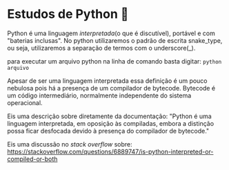 # Estudos de Python 🐍
Python é uma linguagem *interpretada*(o que é discutível), portável e com "baterias inclusas". No 
python utilizaremos o padrão de escrita snake_type, ou seja, utilizaremos a separação de termos com 
o underscore(_).


para executar um arquivo python na linha de comando basta digitar:
``` python arquivo ```

Apesar de ser uma linguagem interpretada essa definição é um pouco nebulosa pois há a presença de
um compilador de bytecode. Bytecode é um código intermediário, normalmente independente do sistema operacional.

Eis uma descrição sobre diretamente da documentação:
"Python é uma linguagem interpretada, em oposição às compiladas, embora a distinção possa ficar 
desfocada devido à presença do compilador de bytecode."

Eis uma discussão no *stack overflow* sobre:
https://stackoverflow.com/questions/6889747/is-python-interpreted-or-compiled-or-both